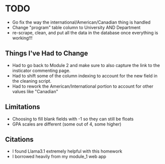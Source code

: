 


# TODO

- Go fix the way the international/American/Canadian thing is handled
- Change "program" table column to University AND Department
- re-scrape, clean, and put all the data in the database once everything is working!!!



## Things I've Had to Change

- Had to go back to Module 2 and make sure to also capture the link to the insticator commenting page. 
- Had to shift some of the column indexing to account for the new field in the cleaning script. 
- Had to rework the American/International portion to account for other values like "Canadian"



## Limitations

- Choosing to fill blank fields with -1 so they can still be floats
- GPA scales are different (some out of 4, some higher)

## Citations

- I found Llama3.1 extremely helpful with this homework
- I borrowed heavily from my module_1 web app